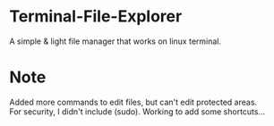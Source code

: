 # Terminal-File-Explorer
A simple &amp; light file manager that works on linux terminal.

# Note
Added more commands to edit files, but can't edit protected areas. <br />
For security, I didn't include (sudo).
Working to add some shortcuts...
